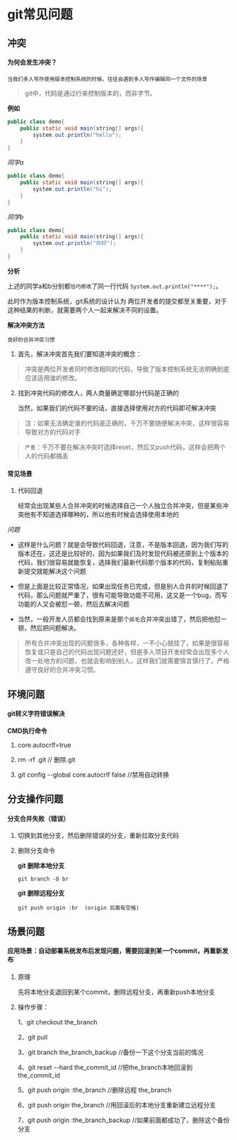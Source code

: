 # git常见问题

## 冲突

#### 为何会发生冲突？

	当我们多人写作使用版本控制系统的时候，往往会遇到多人写作编辑同一个文件的场景

> git中，代码是通过行来控制版本的，而非字节。

**例如**

```java
public class demo{
	public static void main(string[] args){
		system.out.println("hello");
	}
}
```

*同学a*

```java
public class demo{
	public static void main(string[] args){
		system.out.println("hi");
	}
}
```

*同学b*

```java
public class demo{
	public static void main(string[] args){
		system.out.println("你好");
	}
}
```

**分析**

上述的同学a和b分别都`恰巧修改`了同一行代码 `System.out.println("****");`。

此时作为版本控制系统，git系统的设计认为 两位开发者的提交都至关重要，对于这种结果的判断，就需要两个人一起来解决不同的设置。

**解决冲突方法**

	良好的合并冲突习惯

1. 首先，解决冲突首先我们要知道冲突的概念：

> 冲突是两位开发者同时修改相同的代码，导致了版本控制系统无法明确到底应该适用谁的修改。

2. 找到冲突代码的修改人，两人商量确定哪部分代码是正确的

	当然，如果我们的代码不要的话，直接选择使用对方的代码即可解决冲突

> 注：如果无法确定谁的代码是正确的，千万不要随便解决冲突，这样很容易导致对方的代码对手

> `严重`：千万不要在解决冲突时选择reset，然后又push代码，这样会把两个人的代码都搞丢

#### 常见场景

1. 代码回退

	经常会出现某些人合并冲突的时候选择自己一个人独立合并冲突，但是某些冲突他有不知道选择哪种的，所以他有时候会选择使用本地的

*问题*

* 这样是什么问题？就是会导致代码回退，注意，不是版本回退，因为我们写的版本还在，这还是比较好的，因为如果我们及时发现代码被还原到上个版本的代码，我们很容易就能恢复，选择我们最新代码那个版本的代码，复制粘贴重新提交就能解决这个问题

* 但是上面是比较正常情况，如果出现任务已完成，但是别人合并的时候回退了代码，那么问题就严重了，很有可能导致功能不可用，这又是一个bug，而写功能的人又会被怼一顿，然后去解决问题

* 当然，一般开发人员都会找到原来是那个`屌毛`合并冲突出错了，然后把他怼一顿，然后把问题解决。

> 所有合并冲突出现的问题很多，各种各样，一不小心就挂了，如果是很容易恢复或只是自己的代码出现问题还好，但是多人项目开发经常会出现多个人改一处地方的问题，也就会影响到别人，这样我们就需要慎言慎行了，严格遵守良好的合并冲突习惯。
	
## 环境问题

#### git转义字符错误解决

**CMD执行命令**

1. core.autocrlf=true

2. rm -rf .git  // 删除.git

3. git config --global core.autocrlf false  //禁用自动转换

## 分支操作问题

#### 分支合并失败（错误）

1. 切换到其他分支，然后删除错误的分支，重新拉取分支代码

2. 删除分支命令

	**git 删除本地分支**
	```git
	git branch -D br
	```
	**git 删除远程分支**
	```git
	git push origin :br  (origin 后面有空格)
	```

## 场景问题

#### 应用场景：自动部署系统发布后发现问题，需要回滚到某一个commit，再重新发布

1. 原理
	
	先将本地分支退回到某个commit，删除远程分支，再重新push本地分支

2. 操作步骤：

	1、git checkout the_branch

	2、git pull

	3、git branch the_branch_backup //备份一下这个分支当前的情况

	4、git reset --hard the_commit_id //把the_branch本地回滚到the_commit_id

	5、git push origin :the_branch //删除远程 the_branch

	6、git push origin the_branch //用回滚后的本地分支重新建立远程分支
	
	7、git push origin :the_branch_backup //如果前面都成功了，删除这个备份分支

